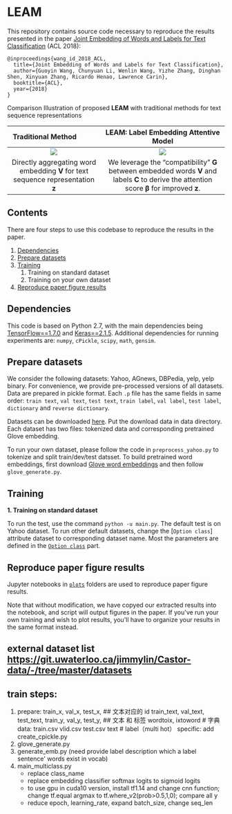 # LEAM
This repository contains source code necessary to reproduce the results presented in the paper [Joint Embedding of Words and Labels for Text Classification](https://arxiv.org/pdf/1805.04174.pdf) (ACL 2018):

```
@inproceedings{wang_id_2018_ACL,
  title={Joint Embedding of Words and Labels for Text Classification},
  author={Guoyin Wang, Chunyuan Li, Wenlin Wang, Yizhe Zhang, Dinghan Shen, Xinyuan Zhang, Ricardo Henao, Lawrence Carin},
  booktitle={ACL},
  year={2018}
}
```



Comparison Illustration of proposed **LEAM** with traditional methods for text sequence representations

Traditional Method           |  LEAM: Label Embedding Attentive Model
:-------------------------:|:-------------------------:
![](/plots/schemes/scheme_a.png) |  ![](/plots/schemes/scheme_b.png)
Directly aggregating word embedding **V** for text sequence representation **z** | We leverage the “compatibility” **G** between embedded words **V** and labels **C** to derive the attention score **β** for improved **z**.




## Contents
There are four steps to use this codebase to reproduce the results in the paper.

1. [Dependencies](#dependencies)
2. [Prepare datasets](#prepare-datasets)
3. [Training](#training)
    1. Training on standard dataset
    2. Training on your own dataset
4. [Reproduce paper figure results](#reproduce-paper-figure-results)

## Dependencies

This code is based on Python 2.7, with the main dependencies being [TensorFlow==1.7.0](https://www.tensorflow.org/) and [Keras==2.1.5](https://keras.io/). Additional dependencies for running experiments are: `numpy`, `cPickle`, `scipy`, `math`, `gensim`. 

## Prepare datasets

We consider the following datasets: Yahoo, AGnews, DBPedia, yelp, yelp binary. For convenience, we provide pre-processed versions of all datasets. Data are prepared in pickle format. Each `.p` file has the same fields in same order: `train text`, `val text`, `test text`, `train label`, `val label`, `test label`, `dictionary` and `reverse dictionary`.

Datasets can be downloaded [here](https://drive.google.com/open?id=1QmZfoKSgZl8UMN8XenAYqHaRzbW5QA26). Put the download data in data directory. Each dataset has two files: tokenized data and corresponding pretrained Glove embedding.

To run your own dataset, please follow the code in `preprocess_yahoo.py` to tokenize and split train/dev/test datsset. To build pretrained word embeddings, first download [Glove word embeddings](https://nlp.stanford.edu/projects/glove/) and then follow `glove_generate.py`. 

## Training
**1. Training on standard dataset**

To run the test, use the command `python -u main.py`. The default test is on Yahoo dataset. To run other default datasets, change the [`Option class`] attribute dataset to corresponding dataset name. Most the parameters are defined in the [`Option class`](./main.py) part. 

## Reproduce paper figure results
Jupyter notebooks in [`plots`](./plots) folders are used to reproduce paper figure results.

Note that without modification, we have copyed our extracted results into the notebook, and script will output figures in the paper. If you've run your own training and wish to plot results, you'll have to organize your results in the same format instead.


## external dataset list https://git.uwaterloo.ca/jimmylin/Castor-data/-/tree/master/datasets

## train steps:
1. prepare:
train_x, val_x, test_x,   ## 文本对应的 id
train_text, val_text, test_text, train_y, val_y, test_y,  ## 文本 和 标签
wordtoix, ixtoword  # 字典
  data: train.csv   vlid.csv   test.csv
        text # label（multi hot）
  specific: add create_cpickle.py
2. glove_generate.py
3. generate_emb.py   (need provide label description which a label sentence' words exist in vocab)
4. main_multiclass.py  
      - replace class_name
      - replace embedding classifier softmax logits to sigmoid logits 
      - to use gpu in cuda10 version, install tf1.14 and change cnn function; change tf.equal argmax to tf.where_v2(prob>0.5,1,0); compare all y
      - reduce epoch, learning_rate, expand batch_size, change seq_len
